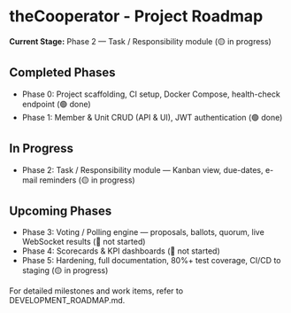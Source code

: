  # theCooperator - Project Roadmap
 
 **Current Stage:** Phase 2 — Task / Responsibility module (🟡 in progress)
 
 ## Completed Phases
 - Phase 0: Project scaffolding, CI setup, Docker Compose, health-check endpoint (🟢 done)
 - Phase 1: Member & Unit CRUD (API & UI), JWT authentication (🟢 done)
 
 ## In Progress
 - Phase 2: Task / Responsibility module — Kanban view, due-dates, e-mail reminders (🟡 in progress)
 
 ## Upcoming Phases
 - Phase 3: Voting / Polling engine — proposals, ballots, quorum, live WebSocket results (🔴 not started)
 - Phase 4: Scorecards & KPI dashboards (🔴 not started)
 - Phase 5: Hardening, full documentation, 80%+ test coverage, CI/CD to staging (🟡 in progress)
 
 For detailed milestones and work items, refer to DEVELOPMENT_ROADMAP.md.
